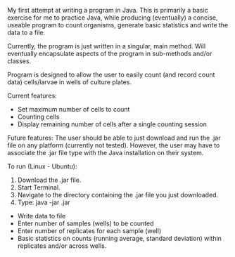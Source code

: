 My first attempt at writing a program in Java.  This is primarily a basic exercise for me to practice Java, while producing (eventually) a concise, useable program to count organisms, generate basic statistics and write the data to a file.




Currently, the program is just written in a singular, main method.  Will eventually encapsulate aspects of the program in sub-methods and/or classes.

Program is designed to allow the user to easily count (and record count data) cells/larvae in wells of
culture plates.

Current features:
- Set maximum number of cells to count
- Counting cells
- Display remaining number of cells after a single counting session

Future features:
The user should be able to just download and run the .jar file on any platform (currently not tested).  However, the user may have to associate the .jar file type with the Java installation on their system.

To run (Linux - Ubuntu):
1. Download the .jar file.
2. Start Terminal.
3. Navigate to the directory containing the .jar file you just downloaded.
4. Type: java -jar <filename>.jar

- Write data to file
- Enter number of samples (wells) to be counted
- Enter number of replicates for each sample (well)
- Basic statistics on counts (running average, standard deviation) within replicates and/or across wells.


